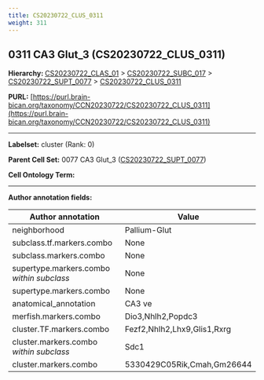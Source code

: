 ```yaml
---
title: CS20230722_CLUS_0311
weight: 311
---
```

## 0311 CA3 Glut_3 (CS20230722_CLUS_0311)
<b>Hierarchy: </b>
[CS20230722_CLAS_01](../CS20230722_CLAS_01) >
[CS20230722_SUBC_017](../CS20230722_SUBC_017) >
[CS20230722_SUPT_0077](../CS20230722_SUPT_0077) >
[CS20230722_CLUS_0311](../CS20230722_CLUS_0311)

**PURL:** [https://purl.brain-bican.org/taxonomy/CCN20230722/CS20230722_CLUS_0311](https://purl.brain-bican.org/taxonomy/CCN20230722/CS20230722_CLUS_0311)

---


**Labelset:** cluster (Rank: 0)

**Parent Cell Set:** 0077 CA3 Glut_3 ([CS20230722_SUPT_0077](../CS20230722_SUPT_0077))



**Cell Ontology Term:** 

[MARKER GENES.]: #


---

[TRANSFERRED ANNOTATIONS.]: #


[AUTHOR ANNOTATION FIELDS.]: #


**Author annotation fields:**

| Author annotation | Value |
|-------------------|-------|
|neighborhood|Pallium-Glut|
|subclass.tf.markers.combo|None|
|subclass.markers.combo|None|
|supertype.markers.combo _within subclass_|None|
|supertype.markers.combo|None|
|anatomical_annotation|CA3 ve|
|merfish.markers.combo|Dio3,Nhlh2,Popdc3|
|cluster.TF.markers.combo|Fezf2,Nhlh2,Lhx9,Glis1,Rxrg|
|cluster.markers.combo _within subclass_|Sdc1|
|cluster.markers.combo|5330429C05Rik,Cmah,Gm26644|
